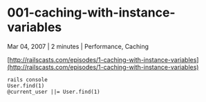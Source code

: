 # 001-caching-with-instance-variables
Mar 04, 2007 | 2 minutes | Performance, Caching

[http://railscasts.com/episodes/1-caching-with-instance-variables](http://railscasts.com/episodes/1-caching-with-instance-variables)

```
rails console
User.find(1)
@current_user ||= User.find(1)
```
